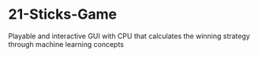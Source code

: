 # 21-Sticks-Game
Playable and interactive GUI with CPU that calculates the winning strategy through machine learning concepts
